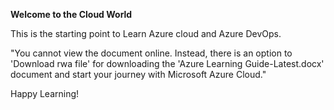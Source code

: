 **Welcome to the Cloud World** 

This is the starting point to Learn Azure cloud and Azure DevOps.

"You cannot view the document online. Instead, there is an option to 'Download rwa file' for downloading the 'Azure Learning Guide-Latest.docx' document and start your journey with Microsoft Azure Cloud."


Happy Learning!